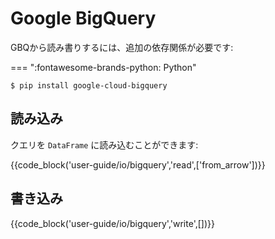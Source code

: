 # Google BigQuery

GBQから読み書りするには、追加の依存関係が必要です:

=== ":fontawesome-brands-python: Python"

```shell
$ pip install google-cloud-bigquery
```

## 読み込み

クエリを `DataFrame` に読み込むことができます:

{{code_block('user-guide/io/bigquery','read',['from_arrow'])}}

## 書き込み
{{code_block('user-guide/io/bigquery','write',[])}}
